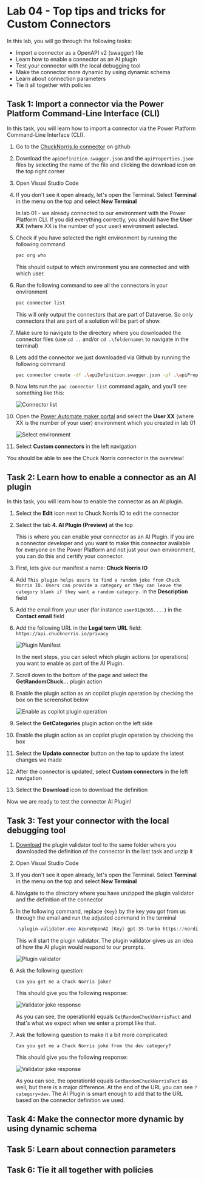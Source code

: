 # Lab 04 - Top tips and tricks for Custom Connectors

In this lab, you will go through the following tasks:

* Import a connector as a OpenAPI v2 (swagger) file
* Learn how to enable a connector as an AI plugin
* Test your connector with the local debugging tool
* Make the connector more dynamic by using dynamic schema
* Learn about connection parameters
* Tie it all together with policies

## Task 1: Import a connector via the Power Platform Command-Line Interface (CLI)

In this task, you will learn how to import a connector via the Power Platform Command-Line Interface (CLI).

1. Go to the [ChuckNorris.Io connector](https://github.com/microsoft/PowerPlatformConnectors/tree/dev/independent-publisher-connectors/ChuckNorris.io) on github

1. Download the `apiDefinition.swagger.json` and the `apiProperties.json` files by selecting the name of the file and clicking the download icon on the top right corner 

1. Open Visual Studio Code

1. If you don't see it open already, let's open the Terminal. Select **Terminal** in the menu on the top and select **New Terminal**

    In lab 01 - we already connected to our environment with the Power Platform CLI. If you did everything correctly, you should have the **User XX** (where XX is the number of your user) environment selected. 

1. Check if you have selected the right environment by running the following command

    ```bash
    pac org who
    ```

    This should output to which environment you are connected and with which user.

1. Run the following command to see all the connectors in your environment

    ```bash
    pac connector list
    ```

    This will only output the connectors that are part of Dataverse. So only connectors that are part of a solution will be part of show.

1. Make sure to navigate to the directory where you downloaded the connector files (use `cd ..` and/or `cd .\foldername\` to navigate in the terminal)

1. Lets add the connector we just downloaded via Github by running the following command

    ```bash
    pac connector create -df .\apiDefinition.swagger.json -pf .\apiProperties.json   
    ```

1. Now lets run the `pac connector list` command again, and you'll see something like this:

    ![Connector list](./assets/connector-list.png)

1. Open the [Power Automate maker portal](https://make.powerautomate.com) and select the **User XX** (where XX is the number of your user) environment which you created in lab 01

    ![Select environment](./assets/select-environment.png)

1. Select **Custom connectors** in the left navigation

You should be able to see the Chuck Norris connector in the overview!

## Task 2: Learn how to enable a connector as an AI plugin

In this task, you will learn how to enable the connector as an AI plugin.

1. Select the **Edit** icon next to Chuck Norris IO to edit the connector

1. Select the tab **4. AI Plugin (Preview)** at the top

    This is where you can enable your connector as an AI Plugin. If you are a connector developer and you want to make this connector available for everyone on the Power Platform and not just your own environment, you can do this and certify your connector.

1. First, lets give our manifest a name: **Chuck Norris IO**

1. Add `This plugin helps users to find a random joke from Chuck Norris IO. Users can provide a category or they can leave the category blank if they want a random category.` in the **Description** field

1. Add the email from your user (for instance `user01@m365....`) in the **Contact email** field

1. Add the following URL in the **Legal term URL** field: `https://api.chucknorris.io/privacy`

    ![Plugin Manifest](./assets/connector-plugin-manifest.png)

    In the next steps, you can select which plugin actions (or operations) you want to enable as part of the AI Plugin.

1. Scroll down to the bottom of the page and select the **GetRandomChuck...** plugin action

1. Enable the plugin action as an copilot plugin operation by checking the box on the screenshot below

    ![Enable as copilot plugin operation](./assets/connector-ai-plugin-enable.png)

1. Select the **GetCategories** plugin action on the left side

1. Enable the plugin action as an copilot plugin operation by checking the box

1. Select the **Update connector** button on the top to update the latest changes we made

1. After the connector is updated, select **Custom connectors** in the left navigation

1. Select the **Download** icon to download the definition

Now we are ready to test the connector AI Plugin!

## Task 3: Test your connector with the local debugging tool

1. [Download](../resources/plugin-validator.zip) the plugin validator tool to the same folder where you downloaded the definition of the connector in the last task and unzip it

1. Open Visual Studio Code

1. If you don't see it open already, let's open the Terminal. Select **Terminal** in the menu on the top and select **New Terminal**

1. Navigate to the directory where you have unzipped the plugin validator and the definition of the connector

1. In the following command, replace `{Key}` by the key you got from us through the email and run the adjusted command in the terminal

    ```powershell
    .\plugin-validator.exe AzureOpenAI {Key} gpt-35-turbo https://nordicsummit.openai.azure.com/ .\Chuck-Norris-IO.swagger.json    
    ```

    This will start the plugin validator. The plugin validator gives us an idea of how the AI plugin would respond to our prompts.

    ![Plugin validator](./assets/connector-validator-start.png)

1. Ask the following question: 

    ```text
    Can you get me a Chuck Norris joke?
    ```

    This should give you the following response:

    ![Validator joke response](./assets/connector-validator-joke.png)

    As you can see, the operationId equals `GetRandomChuckNorrisFact` and that's what we expect when we enter a prompt like that. 

1. Ask the following question to make it a bit more complicated:

    ```text
    Can you get me a Chuck Norris joke from the dev category?
    ```

    This should give you the following response:

    ![Validator joke response](./assets/connector-validator-joke-category.png)

    As you can see, the operationId equals `GetRandomChuckNorrisFact` as well, but there is a major difference. At the end of the URL you can see `?category=dev`. The AI Plugin is smart enough to add that to the URL based on the connector definition we used.

## Task 4: Make the connector more dynamic by using dynamic schema

## Task 5: Learn about connection parameters

## Task 6: Tie it all together with policies
